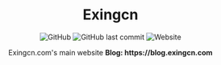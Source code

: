 
<div align=center>
  
# Exingcn
  
<img alt="GitHub" src="https://img.shields.io/github/license/No767/Exingcn"> <img alt="GitHub last commit" src="https://img.shields.io/github/last-commit/No767/Exingcn"> <img alt="Website" src="https://img.shields.io/website?down_color=red&down_message=offline&up_message=online&url=http%3A%2F%2Fexingcn.com">


<div align=center>
Exingcn.com's main website
<b>  
Blog: https://blog.exingcn.com
<b>
  </b>
